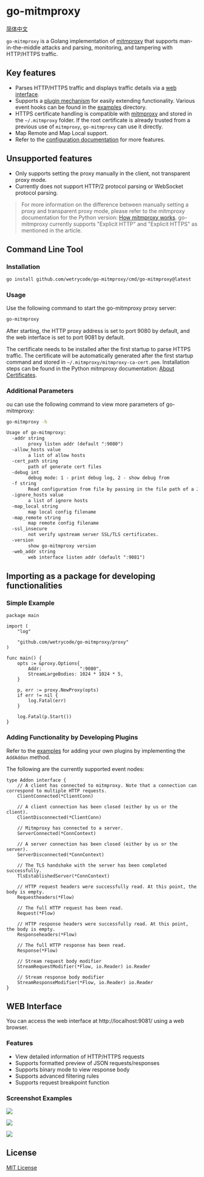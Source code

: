 # go-mitmproxy

[简体中文](./README_CN.md)

`go-mitmproxy` is a Golang implementation of [mitmproxy](https://mitmproxy.org/) that supports man-in-the-middle attacks and parsing, monitoring, and tampering with HTTP/HTTPS traffic.

## Key features

- Parses HTTP/HTTPS traffic and displays traffic details via a [web interface](#web-interface).
- Supports a [plugin mechanism](#adding-functionality-by-developing-plugins) for easily extending functionality. Various event hooks can be found in the [examples](./examples) directory.
- HTTPS certificate handling is compatible with [mitmproxy](https://mitmproxy.org/) and stored in the `~/.mitmproxy` folder. If the root certificate is already trusted from a previous use of `mitmproxy`, `go-mitmproxy` can use it directly.
- Map Remote and Map Local support.
- Refer to the [configuration documentation](#additional-parameters) for more features.

## Unsupported features

- Only supports setting the proxy manually in the client, not transparent proxy mode.
- Currently does not support HTTP/2 protocol parsing or WebSocket protocol parsing.

> For more information on the difference between manually setting a proxy and transparent proxy mode, please refer to the mitmproxy documentation for the Python version: [How mitmproxy works](https://docs.mitmproxy.org/stable/concepts-howmitmproxyworks/). go-mitmproxy currently supports "Explicit HTTP" and "Explicit HTTPS" as mentioned in the article.

## Command Line Tool

### Installation

```bash
go install github.com/wetrycode/go-mitmproxy/cmd/go-mitmproxy@latest
```

### Usage

Use the following command to start the go-mitmproxy proxy server:

```bash
go-mitmproxy
```

After starting, the HTTP proxy address is set to port 9080 by default, and the web interface is set to port 9081 by default.

The certificate needs to be installed after the first startup to parse HTTPS traffic. The certificate will be automatically generated after the first startup command and stored in `~/.mitmproxy/mitmproxy-ca-cert.pem`. Installation steps can be found in the Python mitmproxy documentation: [About Certificates](https://docs.mitmproxy.org/stable/concepts-certificates/).

### Additional Parameters

ou can use the following command to view more parameters of go-mitmproxy:

```bash
go-mitmproxy -h
```

```txt
Usage of go-mitmproxy:
  -addr string
    	proxy listen addr (default ":9080")
  -allow_hosts value
    	a list of allow hosts
  -cert_path string
    	path of generate cert files
  -debug int
    	debug mode: 1 - print debug log, 2 - show debug from
  -f string
    	Read configuration from file by passing in the file path of a JSON configuration file.
  -ignore_hosts value
    	a list of ignore hosts
  -map_local string
    	map local config filename
  -map_remote string
    	map remote config filename
  -ssl_insecure
    	not verify upstream server SSL/TLS certificates.
  -version
    	show go-mitmproxy version
  -web_addr string
    	web interface listen addr (default ":9081")
```

## Importing as a package for developing functionalities

### Simple Example

```golang
package main

import (
	"log"

	"github.com/wetrycode/go-mitmproxy/proxy"
)

func main() {
	opts := &proxy.Options{
		Addr:              ":9080",
		StreamLargeBodies: 1024 * 1024 * 5,
	}

	p, err := proxy.NewProxy(opts)
	if err != nil {
		log.Fatal(err)
	}

	log.Fatal(p.Start())
}
```

### Adding Functionality by Developing Plugins

Refer to the [examples](./examples) for adding your own plugins by implementing the `AddAddon` method.

The following are the currently supported event nodes:

```golang
type Addon interface {
	// A client has connected to mitmproxy. Note that a connection can correspond to multiple HTTP requests.
	ClientConnected(*ClientConn)

	// A client connection has been closed (either by us or the client).
	ClientDisconnected(*ClientConn)

	// Mitmproxy has connected to a server.
	ServerConnected(*ConnContext)

	// A server connection has been closed (either by us or the server).
	ServerDisconnected(*ConnContext)

	// The TLS handshake with the server has been completed successfully.
	TlsEstablishedServer(*ConnContext)

	// HTTP request headers were successfully read. At this point, the body is empty.
	Requestheaders(*Flow)

	// The full HTTP request has been read.
	Request(*Flow)

	// HTTP response headers were successfully read. At this point, the body is empty.
	Responseheaders(*Flow)

	// The full HTTP response has been read.
	Response(*Flow)

	// Stream request body modifier
	StreamRequestModifier(*Flow, io.Reader) io.Reader

	// Stream response body modifier
	StreamResponseModifier(*Flow, io.Reader) io.Reader
}
```

## WEB Interface

You can access the web interface at http://localhost:9081/ using a web browser.

### Features

- View detailed information of HTTP/HTTPS requests
- Supports formatted preview of JSON requests/responses
- Supports binary mode to view response body
- Supports advanced filtering rules
- Supports request breakpoint function

### Screenshot Examples

![](./assets/web-1.png)

![](./assets/web-2.png)

![](./assets/web-3.png)

## License

[MIT License](./LICENSE)

